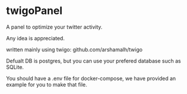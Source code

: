 # twigoPanel
A panel to optimize your twitter activity.

Any idea is appreciated.

written mainly using twigo: github.com/arshamalh/twigo

Defualt DB is postgres, but you can use your prefered database such as SQLite.

You should have a .env file for docker-compose, 
we have provided an example for you to make that file.
